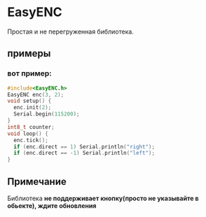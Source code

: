 # EasyENC
Простая и не перегруженная библиотека.
## примеры
### вот пример:

```cpp
#include<EasyENC.h>
EasyENC enc(3, 2);
void setup() {
  enc.init(2);
  Serial.begin(115200);
}
int8_t counter;
void loop() {
  enc.tick();
  if (enc.direct == 1) Serial.println("right");
  if (enc.direct == -1) Serial.println("left");
}
```
## Примечание
Библиотека **не поддерживает кнопку(просто не указывайте в обьекте), ждите обновления**
